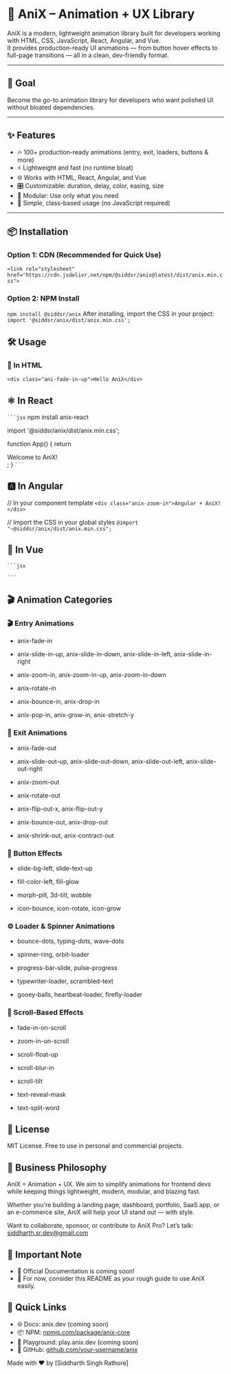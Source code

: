 # 🎉 AniX – Animation + UX Library

AniX is a modern, lightweight animation library built for developers working with HTML, CSS, JavaScript, React, Angular, and Vue.  
It provides production-ready UI animations — from button hover effects to full-page transitions — all in a clean, dev-friendly format.

---

## 🎯 Goal

Become the go-to animation library for developers who want polished UI without bloated dependencies.

---

## ✨ Features

- 🔥 100+ production-ready animations (entry, exit, loaders, buttons & more)
- ⚡ Lightweight and fast (no runtime bloat)
- 🌐 Works with HTML, React, Angular, and Vue
- 🎛️ Customizable: duration, delay, color, easing, size
- 🧩 Modular: Use only what you need
- 🚀 Simple, class-based usage (no JavaScript required)

---

## 📦 Installation

### Option 1: CDN (Recommended for Quick Use)

`<link rel="stylesheet" href="https://cdn.jsdelivr.net/npm/@siddsr/anix@latest/dist/anix.min.css">`

### Option 2: NPM Install

`npm install @siddsr/anix`
After installing, import the CSS in your project:
`import '@siddsr/anix/dist/anix.min.css';`

## 🛠️ Usage
### 🚀 In HTML
`<div class="ani-fade-in-up">Hello AniX</div>`

## ⚛️ In React

```` ```jsx ````
npm install anix-react

import '@siddsr/anix/dist/anix.min.css';

function App() {
  return <div className="anix-fade-in-left">Welcome to AniX!</div>;
}
```` ``` ````

## 🅰️ In Angular

// In your component template
`<div class="anix-zoom-in">Angular + AniX!</div>`

// Import the CSS in your global styles
`@import "~@siddsr/anix/dist/anix.min.css";`

## 🌱 In Vue
```` ```jsx ````
<template>
  <div class="anix-slide-in-right">Vue.js with AniX</div>
</template>

<script>
import '@siddsr/anix/dist/anix.min.css';
export default { };
</script>
```` ``` ````

## 🎬 Animation Categories

### 🎬 Entry Animations

- anix-fade-in

- anix-slide-in-up, anix-slide-in-down, anix-slide-in-left, anix-slide-in-right

- anix-zoom-in, anix-zoom-in-up, anix-zoom-in-down

- anix-rotate-in

- anix-bounce-in, anix-drop-in

- anix-pop-in, anix-grow-in, anix-stretch-y

### 🚪 Exit Animations

- anix-fade-out

- anix-slide-out-up, anix-slide-out-down, anix-slide-out-left, anix-slide-out-right

- anix-zoom-out

- anix-rotate-out

- anix-flip-out-x, anix-flip-out-y

- anix-bounce-out, anix-drop-out

- anix-shrink-out, anix-contract-out

### 🎨 Button Effects

- slide-bg-left, slide-text-up

- fill-color-left, fill-glow

- morph-pill, 3d-tilt, wobble

- icon-bounce, icon-rotate, icon-grow

### ⚙️ Loader & Spinner Animations

- bounce-dots, typing-dots, wave-dots

- spinner-ring, orbit-loader

- progress-bar-slide, pulse-progress

- typewriter-loader, scrambled-text

- gooey-balls, heartbeat-loader, firefly-loader

### 🧲 Scroll-Based Effects

- fade-in-on-scroll

- zoom-in-on-scroll

- scroll-float-up

- scroll-blur-in

- scroll-tilt

- text-reveal-mask

- text-split-word

## 📜 License

MIT License. Free to use in personal and commercial projects.

## 💼 Business Philosophy

AniX = Animation + UX.
We aim to simplify animations for frontend devs while keeping things lightweight, modern, modular, and blazing fast.

Whether you're building a landing page, dashboard, portfolio, SaaS app, or an e-commerce site, AniX will help your UI stand out — with style.

Want to collaborate, sponsor, or contribute to AniX Pro? Let’s talk: siddharth.sr.dev@gmail.com

## 📢 Important Note

- 📄 Official Documentation is coming soon!
- 📖 For now, consider this README as your rough guide to use AniX easily.

## 🚀 Quick Links

- 🌐 Docs: anix.dev (coming soon)
- 📦 NPM: [npmjs.com/package/anix-core](https://www.npmjs.com/package/@siddsr/anix)
- 🧪 Playground: play.anix.dev (coming soon)
- 🐙 GitHub: [github.com/your-username/anix](https://github.com/Sidddev15/Anix)

Made with ❤️ by [Siddharth Singh Rathore]
